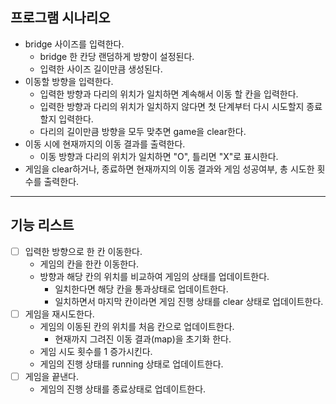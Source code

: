 ## 프로그램 시나리오

- bridge 사이즈를 입력한다. 
  - bridge 한 칸당 랜덤하게 방향이 설정된다.
  - 입력한 사이즈 길이만큼 생성된다.
- 이동할 방향을 입력한다.
  - 입력한 방향과 다리의 위치가 일치하면 계속해서 이동 할 칸을 입력한다.
  - 입력한 방향과 다리의 위치가 일치하지 않다면 첫 단계부터 다시 시도할지 종료할지 입력한다.
  - 다리의 길이만큼 방향을 모두 맞추면 game을 clear한다.
- 이동 시에 현재까지의 이동 결과를 출력한다.
  - 이동 방향과 다리의 위치가 일치하면 "O", 틀리면 "X"로 표시한다.
- 게임을 clear하거나, 종료하면 현재까지의 이동 결과와 게임 성공여부, 총 시도한 횟수를 출력한다.

---

## 기능 리스트

- [ ] 입력한 방향으로 한 칸 이동한다.
  - 게임의 칸을 한칸 이동한다.
  - 방향과 해당 칸의 위치를 비교하여 게임의 상태를 업데이트한다.
    - 일치한다면 해당 칸을 통과상태로 업데이트한다.
    - 일치하면서 마지막 칸이라면 게임 진행 상태를 clear 상태로 업데이트한다.  
- [ ] 게임을 재시도한다.
  - 게임의 이동된 칸의 위치를 처음 칸으로 업데이트한다.
    - 현재까지 그려진 이동 결과(map)을 초기화 한다.
  - 게임 시도 횟수를 1 증가시킨다.
  - 게임의 진행 상태를 running 상태로 업데이트한다.
- [ ] 게임을 끝낸다.
  - 게임의 진행 상태를 종료상태로 업데이트한다.
